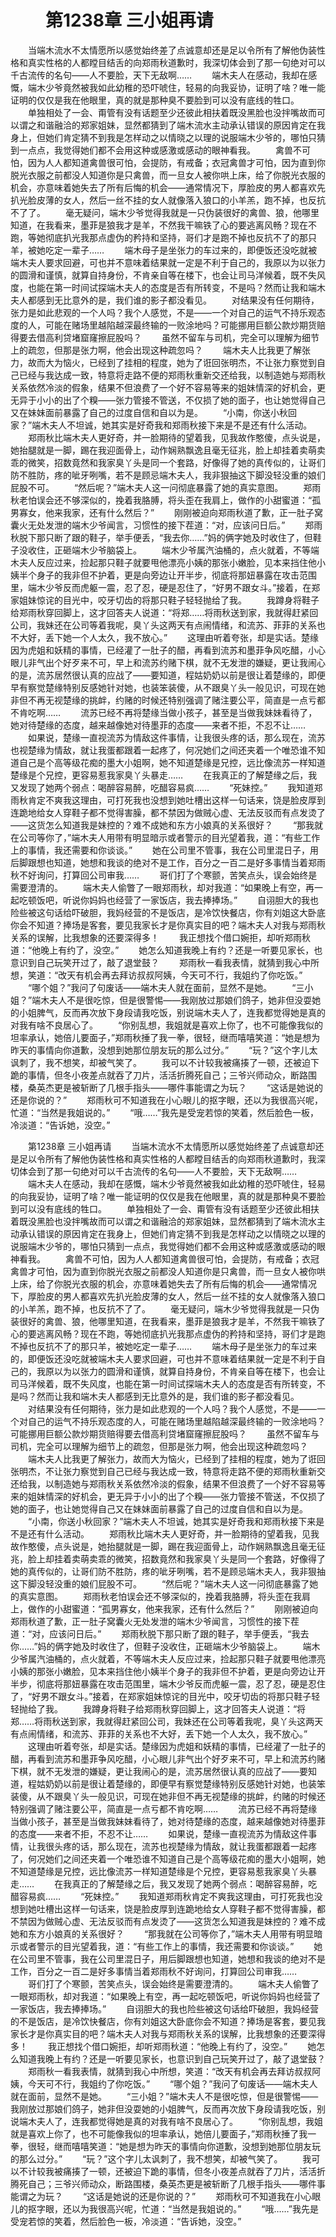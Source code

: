 # 　　第1238章 三小姐再请
　　当端木流水不太情愿所以感觉始终差了点诚意却还是足以令所有了解他伪装性格和真实性格的人都瞠目结舌的向郑雨秋道歉时，我深切体会到了那一句绝对可以千古流传的名句——人不要脸，天下无敌啊……
　　端木夫人在感动，我却在感慨，端木少爷竟然被我如此幼稚的恐吓唬住，轻易的向我妥协，证明了啥？唯一能证明的仅仅是我在他眼里，真的就是那种臭不要脸到可以没有底线的牲口。
　　单独相处了一会、甭管有没有话题至少还彼此相扶着既没黑脸也没拌嘴故而可以谓之和谐融洽的郑家姐妹，显然都猜到了端木流水主动承认错误的原因肯定在我身上，但她们肯定猜不到我是怎样动之以情晓之以理的说服端木少爷的，哪怕只猜到一点点，我觉得她们都不会用这种或感激或感动的眼神看我。
　　禽兽不可怕，因为人人都知道禽兽很可怕，会提防，有戒备；衣冠禽兽才可怕，因为直到你脱光衣服之前都没人知道你是只禽兽，而一旦女人被你哄上床，给了你脱光衣服的机会，亦意味着她失去了所有后悔的机会——通常情况下，厚脸皮的男人都喜欢先扒光脸皮薄的女人，然后一丝不挂的女人就像落入狼口的小羊羔，跑不掉，也反抗不了了。
　　毫无疑问，端木少爷觉得我就是一只伪装很好的禽兽、狼，他哪里知道，在我看来，墨菲是狼我才是羊，不然我干嘛铁了心的要逃离风畅？现在不跑，等她彻底扒光我那点虚伪的矜持和坚持，哥们才是跑不掉也反抗不了的那只羊，被她吃定一辈子……
　　端木母子是坐张力的车过来的，即便饭还没吃就被端木夫人要求回避，可也并不意味着结果就一定是不利于自己的，我原以为以张力的圆滑和谨慎，就算自持身份，不肯亲自等在楼下，也会让司马洋候着，既不失风度，也能在第一时间试探端木夫人的态度是否有所转变，不是吗？然而让我和端木夫人都感到无比意外的是，我们谁的影子都没看见。
　　对结果没有任何期待，张力是如此悲观的一个人吗？我个人感觉，不是——一个对自己的运气不持乐观态度的人，可能在赌场里越陷越深最终输的一败涂地吗？可能挪用巨额公款炒期货赔得要去借高利贷堵窟窿擦屁股吗？
　　虽然不留车与司机，完全可以理解为细节上的疏忽，但那是张力啊，他会出现这种疏忽吗？
　　端木夫人比我更了解张力，故而大为恼火，已经到了挂相的程度，她为了诳回张明杰，不让张力察觉到自己已经与我达成一致，特意将走路不便的郑雨秋重新交还给我，以制造她与郑雨秋关系依然冷淡的假象，结果不但浪费了一个好不容易等来的姐妹情深的好机会，更无异于小小的出了个糗——张力管接不管送，不仅损了她的面子，也让她觉得自己又在妹妹面前暴露了自己的过度自信和自以为是。
　　“小南，你送小秋回家？”端木夫人不坦诚，她其实是好奇我和郑雨秋接下来是不是还有什么活动。
　　郑雨秋比端木夫人更好奇，并一脸期待的望着我，见我故作憨傻，点头说是，她抬腿就是一脚，踢在我迎面骨上，动作娴熟飘逸且毫无征兆，脸上却挂着卖萌卖乖的微笑，招数竟然和我家臭丫头是同一个套路，好像得了她的真传似的，让哥们防不胜防，疼的呲牙咧嘴，若不是顾忌端木夫人，我非狠抽这下脚没轻没重的娘们屁股不可。
　　“然后呢？”端木夫人这一问彻底暴露了她的真实意图。
　　郑雨秋老怕误会还不够深似的，挽着我胳膊，将头歪在我肩上，做作的小甜蜜道：“孤男寡女，他来我家，还有什么然后？”
　　刚刚被迫向郑雨秋道了歉，正一肚子窝囊火无处发泄的端木少爷闻言，习惯性的接下茬道：“对，应该问日后。”
　　郑雨秋脱下那只断了跟的鞋子，举手便丢，“我去你……”妈的俩字她及时收住了，但鞋子没收住，正砸端木少爷脑袋上。
　　端木少爷属汽油桶的，点火就着，不等端木夫人反应过来，捡起那只鞋子就要甩他漂亮小姨的那张小嫩脸，见本来挡住他小姨半个身子的我非但不护着，更是向旁边让开半步，彻底将那妞暴露在攻击范围里，端木少爷反而虎躯一震，忍了忍，硬是忍住了，“好男不跟女斗。”接着，在郑家姐妹惊诧的目光中，咬牙切齿的将那只鞋子轻轻抛给了我。
　　我蹲身将鞋子给郑雨秋穿回脚上，这才回答夫人说道：“将郑……将雨秋送到家，我就得赶紧回公司，我妹还在公司等着我呢，臭丫头这两天有点闹情绪，和流苏、菲菲的关系也不大好，丢下她一个人太久，我不放心。”
　　这理由听着夸张，却是实话。楚缘因为虎姐和妖精的事情，已经灌了一肚子的醋，再看到流苏和墨菲争风吃醋，小心眼儿非气出个好歹来不可，早上和流苏约赌下棋，就不无发泄的嫌疑，更让我闹心的是，流苏居然很认真的应战了——要知道，程姑奶奶以前是很让着楚缘的，即便早有察觉楚缘特别反感她针对她，也装笨装傻，从不跟臭丫头一般见识，可现在她非但不再无视楚缘的挑衅，约赌的时候还特别强调了赌注要公平，简直是一点亏都不肯吃啊……
　　流苏已经不再将楚缘当做小孩子，甚至是当做我妹妹看待了，她对待楚缘的态度，越来越像她对待墨菲的态度——来者不拒，不忍不让……
　　如果说，楚缘一直视流苏为情敌这件事情，让我很头疼的话，那么现在，流苏也视楚缘为情敌，就让我蛋都跟着一起疼了，何况她们之间还夹着一个唯恐谁不知道自己是个高等级花痴的墨大小姐啊，她不知道楚缘是兄控，远比像流苏一样知道楚缘是个兄控，更容易惹我家臭丫头暴走……
　　在我真正的了解楚缘之后，我又发现了她两个弱点：喝醉容易醉，吃醋容易疯……
　　“死妹控。”
　　我知道郑雨秋肯定不爽我这理由，可打死我也没想到她吐槽出这样一句话来，饶是脸皮厚到连跪地给女人穿鞋子都不觉得害臊，都不禁因为做贼心虚、无法反驳而有点发烫了——这货怎么知道我是妹控的？难不成她和东方小娘真的关系很好？
　　“那我就在公司等你了，”端木夫人用带有明显暗示或者警示的目光望着我，道：“有些工作上的事情，我还需要和你谈谈。”
　　她在公司里不管事，我在公司里混日子，用后脚跟想也知道，她想和我谈的绝对不是工作，百分之一百二是好多事情当着郑雨秋不好询问，打算回公司审我……
　　哥们打了个寒颤，苦笑点头，误会始终是需要澄清的。
　　端木夫人偷瞥了一眼郑雨秋，却对我道：“如果晚上有空，再一起吃顿饭吧，听说你妈妈也经营了一家饭店，我去捧捧场。”
　　自诩胆大的我也险些被这句话给吓破胆，我妈经营的不是饭店，是冷饮快餐店，你有刘姐这大卧底你会不知道？捧场是客套，要见我家长才是你真实目的吧？端木夫人对我与郑雨秋关系的误解，比我想象的还要深得多！
　　我正想找个借口婉拒，却听郑雨秋道：“他晚上有约了，没空。”
　　她怎么知道我晚上有约？还是一听要见家长，也意识到自己玩笑开过了，敲了退堂鼓？
　　郑雨秋一看我表情，就猜到我心中所想，笑道：“改天有机会再去拜访叔叔阿姨，今天可不行，我姐约了你吃饭。”
　　“哪个姐？”我问了句废话——端木夫人就在面前，显然不是她。
　　“三小姐？”端木夫人不是很吃惊，但是很警惕——我刚放过那娘们鸽子，她非但没耍她的小姐脾气，反而再次放下身段请我吃饭，别说端木夫人了，连我都觉得她是真的对我有啥不良居心了。
　　“你别乱想，我姐就是喜欢上你了，也不可能像我似的坦率承认，她倍儿要面子，”郑雨秋捶了我一拳，很轻，继而嘻嘻笑道：“她是想为昨天的事情向你道歉，没想到她那位朋友玩的那么过分。”
　　“玩？”这个字儿太讽刺了，我不想笑，却被气笑了。
　　我可以不计较我被痛揍了一顿，还被迫下跪的事情，但冬小夜差点就吞了刀片，活活折腾死自己；三爷兴师动众，断路围楼，桑英杰更是被斩断了几根手指头——哪件事能谓之为玩？
　　“这话是她说的还是你说的？”
　　郑雨秋可不知道我在小心眼儿的抠字眼，还以为我很高兴呢，忙道：“当然是我姐说的。”
　　“哦……”我先是受宠若惊的笑着，然后脸色一板，冷淡道：“告诉她，没空。”

　　第1238章 三小姐再请
　　当端木流水不太情愿所以感觉始终差了点诚意却还是足以令所有了解他伪装性格和真实性格的人都瞠目结舌的向郑雨秋道歉时，我深切体会到了那一句绝对可以千古流传的名句——人不要脸，天下无敌啊……
　　端木夫人在感动，我却在感慨，端木少爷竟然被我如此幼稚的恐吓唬住，轻易的向我妥协，证明了啥？唯一能证明的仅仅是我在他眼里，真的就是那种臭不要脸到可以没有底线的牲口。
　　单独相处了一会、甭管有没有话题至少还彼此相扶着既没黑脸也没拌嘴故而可以谓之和谐融洽的郑家姐妹，显然都猜到了端木流水主动承认错误的原因肯定在我身上，但她们肯定猜不到我是怎样动之以情晓之以理的说服端木少爷的，哪怕只猜到一点点，我觉得她们都不会用这种或感激或感动的眼神看我。
　　禽兽不可怕，因为人人都知道禽兽很可怕，会提防，有戒备；衣冠禽兽才可怕，因为直到你脱光衣服之前都没人知道你是只禽兽，而一旦女人被你哄上床，给了你脱光衣服的机会，亦意味着她失去了所有后悔的机会——通常情况下，厚脸皮的男人都喜欢先扒光脸皮薄的女人，然后一丝不挂的女人就像落入狼口的小羊羔，跑不掉，也反抗不了了。
　　毫无疑问，端木少爷觉得我就是一只伪装很好的禽兽、狼，他哪里知道，在我看来，墨菲是狼我才是羊，不然我干嘛铁了心的要逃离风畅？现在不跑，等她彻底扒光我那点虚伪的矜持和坚持，哥们才是跑不掉也反抗不了的那只羊，被她吃定一辈子……
　　端木母子是坐张力的车过来的，即便饭还没吃就被端木夫人要求回避，可也并不意味着结果就一定是不利于自己的，我原以为以张力的圆滑和谨慎，就算自持身份，不肯亲自等在楼下，也会让司马洋候着，既不失风度，也能在第一时间试探端木夫人的态度是否有所转变，不是吗？然而让我和端木夫人都感到无比意外的是，我们谁的影子都没看见。
　　对结果没有任何期待，张力是如此悲观的一个人吗？我个人感觉，不是——一个对自己的运气不持乐观态度的人，可能在赌场里越陷越深最终输的一败涂地吗？可能挪用巨额公款炒期货赔得要去借高利贷堵窟窿擦屁股吗？
　　虽然不留车与司机，完全可以理解为细节上的疏忽，但那是张力啊，他会出现这种疏忽吗？
　　端木夫人比我更了解张力，故而大为恼火，已经到了挂相的程度，她为了诳回张明杰，不让张力察觉到自己已经与我达成一致，特意将走路不便的郑雨秋重新交还给我，以制造她与郑雨秋关系依然冷淡的假象，结果不但浪费了一个好不容易等来的姐妹情深的好机会，更无异于小小的出了个糗——张力管接不管送，不仅损了她的面子，也让她觉得自己又在妹妹面前暴露了自己的过度自信和自以为是。
　　“小南，你送小秋回家？”端木夫人不坦诚，她其实是好奇我和郑雨秋接下来是不是还有什么活动。
　　郑雨秋比端木夫人更好奇，并一脸期待的望着我，见我故作憨傻，点头说是，她抬腿就是一脚，踢在我迎面骨上，动作娴熟飘逸且毫无征兆，脸上却挂着卖萌卖乖的微笑，招数竟然和我家臭丫头是同一个套路，好像得了她的真传似的，让哥们防不胜防，疼的呲牙咧嘴，若不是顾忌端木夫人，我非狠抽这下脚没轻没重的娘们屁股不可。
　　“然后呢？”端木夫人这一问彻底暴露了她的真实意图。
　　郑雨秋老怕误会还不够深似的，挽着我胳膊，将头歪在我肩上，做作的小甜蜜道：“孤男寡女，他来我家，还有什么然后？”
　　刚刚被迫向郑雨秋道了歉，正一肚子窝囊火无处发泄的端木少爷闻言，习惯性的接下茬道：“对，应该问日后。”
　　郑雨秋脱下那只断了跟的鞋子，举手便丢，“我去你……”妈的俩字她及时收住了，但鞋子没收住，正砸端木少爷脑袋上。
　　端木少爷属汽油桶的，点火就着，不等端木夫人反应过来，捡起那只鞋子就要甩他漂亮小姨的那张小嫩脸，见本来挡住他小姨半个身子的我非但不护着，更是向旁边让开半步，彻底将那妞暴露在攻击范围里，端木少爷反而虎躯一震，忍了忍，硬是忍住了，“好男不跟女斗。”接着，在郑家姐妹惊诧的目光中，咬牙切齿的将那只鞋子轻轻抛给了我。
　　我蹲身将鞋子给郑雨秋穿回脚上，这才回答夫人说道：“将郑……将雨秋送到家，我就得赶紧回公司，我妹还在公司等着我呢，臭丫头这两天有点闹情绪，和流苏、菲菲的关系也不大好，丢下她一个人太久，我不放心。”
　　这理由听着夸张，却是实话。楚缘因为虎姐和妖精的事情，已经灌了一肚子的醋，再看到流苏和墨菲争风吃醋，小心眼儿非气出个好歹来不可，早上和流苏约赌下棋，就不无发泄的嫌疑，更让我闹心的是，流苏居然很认真的应战了——要知道，程姑奶奶以前是很让着楚缘的，即便早有察觉楚缘特别反感她针对她，也装笨装傻，从不跟臭丫头一般见识，可现在她非但不再无视楚缘的挑衅，约赌的时候还特别强调了赌注要公平，简直是一点亏都不肯吃啊……
　　流苏已经不再将楚缘当做小孩子，甚至是当做我妹妹看待了，她对待楚缘的态度，越来越像她对待墨菲的态度——来者不拒，不忍不让……
　　如果说，楚缘一直视流苏为情敌这件事情，让我很头疼的话，那么现在，流苏也视楚缘为情敌，就让我蛋都跟着一起疼了，何况她们之间还夹着一个唯恐谁不知道自己是个高等级花痴的墨大小姐啊，她不知道楚缘是兄控，远比像流苏一样知道楚缘是个兄控，更容易惹我家臭丫头暴走……
　　在我真正的了解楚缘之后，我又发现了她两个弱点：喝醉容易醉，吃醋容易疯……
　　“死妹控。”
　　我知道郑雨秋肯定不爽我这理由，可打死我也没想到她吐槽出这样一句话来，饶是脸皮厚到连跪地给女人穿鞋子都不觉得害臊，都不禁因为做贼心虚、无法反驳而有点发烫了——这货怎么知道我是妹控的？难不成她和东方小娘真的关系很好？
　　“那我就在公司等你了，”端木夫人用带有明显暗示或者警示的目光望着我，道：“有些工作上的事情，我还需要和你谈谈。”
　　她在公司里不管事，我在公司里混日子，用后脚跟想也知道，她想和我谈的绝对不是工作，百分之一百二是好多事情当着郑雨秋不好询问，打算回公司审我……
　　哥们打了个寒颤，苦笑点头，误会始终是需要澄清的。
　　端木夫人偷瞥了一眼郑雨秋，却对我道：“如果晚上有空，再一起吃顿饭吧，听说你妈妈也经营了一家饭店，我去捧捧场。”
　　自诩胆大的我也险些被这句话给吓破胆，我妈经营的不是饭店，是冷饮快餐店，你有刘姐这大卧底你会不知道？捧场是客套，要见我家长才是你真实目的吧？端木夫人对我与郑雨秋关系的误解，比我想象的还要深得多！
　　我正想找个借口婉拒，却听郑雨秋道：“他晚上有约了，没空。”
　　她怎么知道我晚上有约？还是一听要见家长，也意识到自己玩笑开过了，敲了退堂鼓？
　　郑雨秋一看我表情，就猜到我心中所想，笑道：“改天有机会再去拜访叔叔阿姨，今天可不行，我姐约了你吃饭。”
　　“哪个姐？”我问了句废话——端木夫人就在面前，显然不是她。
　　“三小姐？”端木夫人不是很吃惊，但是很警惕——我刚放过那娘们鸽子，她非但没耍她的小姐脾气，反而再次放下身段请我吃饭，别说端木夫人了，连我都觉得她是真的对我有啥不良居心了。
　　“你别乱想，我姐就是喜欢上你了，也不可能像我似的坦率承认，她倍儿要面子，”郑雨秋捶了我一拳，很轻，继而嘻嘻笑道：“她是想为昨天的事情向你道歉，没想到她那位朋友玩的那么过分。”
　　“玩？”这个字儿太讽刺了，我不想笑，却被气笑了。
　　我可以不计较我被痛揍了一顿，还被迫下跪的事情，但冬小夜差点就吞了刀片，活活折腾死自己；三爷兴师动众，断路围楼，桑英杰更是被斩断了几根手指头——哪件事能谓之为玩？
　　“这话是她说的还是你说的？”
　　郑雨秋可不知道我在小心眼儿的抠字眼，还以为我很高兴呢，忙道：“当然是我姐说的。”
　　“哦……”我先是受宠若惊的笑着，然后脸色一板，冷淡道：“告诉她，没空。”
